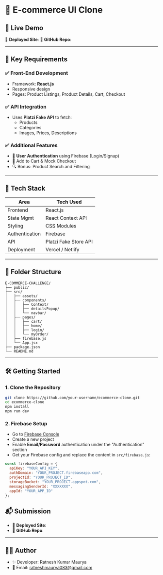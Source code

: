 # 🛒 E-commerce UI Clone


## 🚀 Live Demo

🔗 **Deployed Site**: 
📁 **GitHub Repo**: 

---

## 📌 Key Requirements

### ✅ Front-End Development

- Framework: **React.js**
- Responsive design
- Pages: Product Listings, Product Details, Cart, Checkout

### ✅ API Integration

- Uses **Platzi Fake API** to fetch:
  - Products
  - Categories
  - Images, Prices, Descriptions

### ✅ Additional Features

- 🔐 **User Authentication** using Firebase (Login/Signup)
- 🛒 Add to Cart & Mock Checkout
- 🔍 Bonus: Product Search and Filtering


---

## 🧰 Tech Stack

| Area            | Tech Used                     |
|-----------------|-------------------------------|
| Frontend        | React.js                      |
| State Mgmt      | React Context API             |
| Styling         | CSS Modules                   |
| Authentication  | Firebase                      |
| API             | Platzi Fake Store API         |
| Deployment      | Vercel / Netlify              |

---

## 📁 Folder Structure

```
E-COMMERCE-CHALLENGE/
├── public/
├── src/
│   ├── assets/
│   ├── components/
│   │   ├── Context/
│   │   ├── detailsPopup/
│   │   └── navbar/
│   ├── pages/
│   │   ├── cart/
│   │   ├── home/
│   │   ├── login/
│   │   └── myOrder/
│   ├── firebase.js
│   └── App.jsx
├── package.json
└── README.md
```

---

## 🛠️ Getting Started

### 1. Clone the Repository

```bash
git clone https://github.com/your-username/ecommerce-clone.git
cd ecommerce-clone
npm install
npm run dev
```

### 2. Firebase Setup

- Go to [Firebase Console](https://console.firebase.google.com/)
- Create a new project
- Enable **Email/Password** authentication under the "Authentication" section
- Get your Firebase config and replace the content in `src/firebase.js`:

```js
const firebaseConfig = {
  apiKey: "YOUR_API_KEY",
  authDomain: "YOUR_PROJECT.firebaseapp.com",
  projectId: "YOUR_PROJECT_ID",
  storageBucket: "YOUR_PROJECT.appspot.com",
  messagingSenderId: "XXXXXXX",
  appId: "YOUR_APP_ID"
};
```

## 📬 Submission

- 🔗 **Deployed Site**: 
- 📂 **GitHub Repo**: 

---

## 👨‍💻 Author

- ✨ Developer: Ratnesh Kumar Maurya
- 📧 Email: ratneshmaurya083@gmail.com